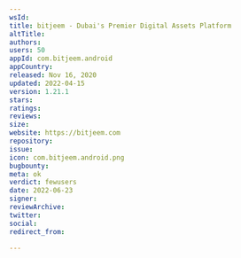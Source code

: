 ```yaml
---
wsId: 
title: bitjeem - Dubai's Premier Digital Assets Platform
altTitle: 
authors: 
users: 50
appId: com.bitjeem.android
appCountry: 
released: Nov 16, 2020
updated: 2022-04-15
version: 1.21.1
stars: 
ratings: 
reviews: 
size: 
website: https://bitjeem.com
repository: 
issue: 
icon: com.bitjeem.android.png
bugbounty: 
meta: ok
verdict: fewusers
date: 2022-06-23
signer: 
reviewArchive: 
twitter: 
social: 
redirect_from: 

---
```



